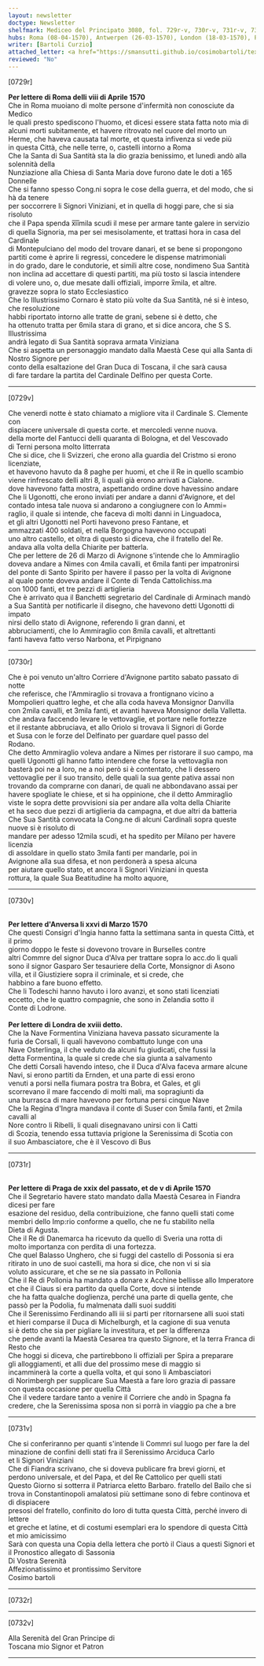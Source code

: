 ```yaml
---
layout: newsletter
doctype: Newsletter
shelfmark: Mediceo del Principato 3080, fol. 729r-v, 730r-v, 731r-v, 732r-v
hubs: Roma (08-04-1570), Antwerpen (26-03-1570), London (18-03-1570), Praha (29-03-1570), Praha (05-04-1570)
writer: [Bartoli Curzio]
attached_letter: <a href="https://smansutti.github.io/cosimobartoli/texts/2979_142/">2979_142</a>
reviewed: "No"
---
```


[0729r]  
  
  
<strong>Per lettere di Roma delli viii di Aprile 1570</strong>  
Che in Roma muoiano di molte persone d'infermità non conosciute da Medico  
le quali presto spediscono l'huomo, et dicesi essere stata fatta noto mia di  
alcuni morti subitamente, et havere ritrovato nel cuore del morto un  
Herme, che haveva causata tal morte, et questa infivenza si vede più  
in questa Città, che nelle terre, o, castelli intorno a Roma  
Che la Santa di Sua Santità sta la dio grazia benissimo, et lunedì andò alla solennità della  
Nunziazione alla Chiesa di Santa Maria dove furono date le doti a 165  
Donnelle  
Che si fanno spesso Cong.ni sopra le cose della guerra, et del modo, che si hà da tenere  
per soccorrere li Signori Viniziani, et in quella di hoggi pare, che si sia risoluto  
che il Papa spenda x̅i̅i̅mila scudi il mese per armare tante galere in servizio  
di quella Signoria, ma per sei mesisolamente, et trattasi hora in casa del Cardinale  
di Montepulciano del modo del trovare danari, et se bene si propongono  
partiti come è aprire li regressi, concedere le dispense matrimoniali  
in do grado, dare le condutorie, et simili altre cose, nondimeno Sua Santità  
non inclina ad accettare di questi partiti, ma più tosto si lascia intendere  
di volere uno, o, due mesate dalli offiziali, imporre x̅mila, et altre.  
gravezze sopra lo stato Ecclesiastico  
Che lo Illustrissimo Cornaro è stato più volte da Sua Santità, né si è inteso, che resoluzione  
habbi riportato intorno alle tratte de grani, sebene si è detto, che  
ha ottenuto tratta per 6mila stara di grano, et si dice ancora, che S S. Illustrissima  
andrà legato di Sua Santità soprava armata Viniziana  
Che si aspetta un personaggio mandato dalla Maestà Cese qui alla Santa di Nostro Signore per  
conto della esaltazione del Gran Duca di Toscana, il che sarà causa  
di fare tardare la partita del Cardinale Delfino per questa Corte.  
  
---  

[0729v]  
  
  
Che venerdi notte è stato chiamato a migliore vita il Cardinale S. Clemente con  
dispiacere universale di questa corte. et mercoledi venne nuova.  
della morte del Fantucci delli quaranta di Bologna, et del Vescovado  
di Terni persona molto litterrata  
Che si dice, che li Svizzeri, che erono alla guardia del Cristmo si erono licenziate,  
et havevono havuto da 8 paghe per huomi, et che il Re in quello scambio  
viene rinfrescato delli altri 8, li quali già erono arrivati a Cialone.  
dove havevono fatta mostra, aspettando ordine dove havessino andare  
Che li Ugonotti, che erono inviati per andare a danni d'Avignore, et del  
contado intesa tale nuova si andarono a congiugnere con lo Ammi=  
raglio, il quale si intende, che faceva di molti danni in Linguadoca,  
et gli altri Ugonotti nel Porti havevono preso Fantane, et  
ammazzati 400 soldati, et nella Borgogna havevono occupati  
uno altro castello, et oltra di questo si diceva, che il fratello del Re.  
andava alla volta della Chiarite per batterla.  
Che per lettere de 26 di Marzo di Avignone s'intende che lo Ammiraglio  
doveva andare a Nimes con 4mila cavalli, et 6mila fanti per impatronirsi  
del ponte di Santo Spirito per havere il passo per la volta di Avignone  
al quale ponte doveva andare il Conte di Tenda Cattolichiss.ma  
con 1000 fanti, et tre pezzi di artiglieria  
Che è arrivato qua il Banchetti segretario del Cardinale di Arminach mandò  
a Sua Santità per notificarle il disegno, che havevono detti Ugonotti di impato  
nirsi dello stato di Avignone, referendo li gran danni, et  
abbruciamenti, che lo Ammiraglio con 8mila cavalli, et altrettanti  
fanti haveva fatto verso Narbona, et Pirpignano  
  
---  

[0730r]  
  
  
Che è poi venuto un'altro Corriere d'Avignone partito sabato passato di notte  
che referisce, che l'Ammiraglio si trovava a frontignano vicino a  
Mompolieri quattro leghe, et che alla coda haveva Monsignor Danvilla  
con 2mila cavalli, et 3mila fanti, et avanti haveva Monsignor della Valletta.  
che andava faccendo levare le vettovaglie, et portare nelle fortezze  
et il restante abbruciava, et allo Oriolo si trovava li Signori di Gorde  
et Susa con le forze del Delfinato per guardare quel passo del  
Rodano.  
Che detto Ammiraglio voleva andare a Nimes per ristorare il suo campo, ma  
quelli Ugonotti gli hanno fatto intendere che forse la vettovaglia non  
basterà poi ne a loro, ne a noi però si è contentato, che li dessero  
vettovaglie per il suo transito, delle quali la sua gente pativa assai non  
trovando da comprarne con danari, de quali ne abbondavano assai per  
havere spogliate le chiese, et si ha oppinione, che il detto Ammiraglio  
viste le sopra dette provvisioni sia per andare alla volta della Chiarite  
et ha seco due pezzi di artiglieria da campagna, et due altri da batteria  
Che Sua Santità convocata la Cong.ne di alcuni Cardinali sopra queste nuove si è risoluto di  
mandare per adesso 12mila scudi, et ha spedito per Milano per havere licenzia  
di assoldare in quello stato 3mila fanti per mandarle, poi in  
Avignone alla sua difesa, et non perdonerà a spesa alcuna  
per aiutare quello stato, et ancora li Signori Viniziani in questa  
rottura, la quale Sua Beatitudine ha molto aquore,  
  
---  

[0730v]  
  
  
<br/><strong>Per lettere d'Anversa li xxvi di Marzo 1570</strong>  
Che questi Consigri d'Ingia hanno fatta la settimana santa in questa Città, et il primo  
giorno doppo le feste si dovevono trovare in Burselles contre  
altri Commre del signor Duca d'Alva per trattare sopra lo acc.do li quali  
sono il signor Gasparo Ser tesauriere della Corte, Monsignor di Asono  
villa, et il Giustiziere sopra il criminale, et si crede, che  
habbino a fare buono effetto.  
Che li Todeschi hanno havuto i loro avanzi, et sono stati licenziati  
eccetto, che le quattro compagnie, che sono in Zelandia sotto il  
Conte di Lodrone.  
<br/><strong>Per lettere di Londra de xviii detto.</strong>  
Che la Nave Formentina Viniziana haveva passato sicuramente la  
furia de Corsali, li quali havevono combattuto lunge con una  
Nave Osterlinga, il che veduto da alcuni fu giudicati, che fussi la  
detta Formentina, la quale si crede che sia giunta a salvamento  
Che detti Corsali havendo inteso, che il Duca d'Alva faceva armare alcune  
Navi, si erono partiti da Ernden, et una parte di essi erono  
venuti a porsi nella fiumara postra tra Bobra, et Gales, et gli  
scorrevano il mare faccendo di molti mali, ma sopragiunti da  
una burrasca di mare havevono per fortuna persi cinque Nave  
Che la Regina d'Ingra mandava il conte di Suser con 5mila fanti, et 2mila cavalli al  
Nore contro li Ribelli, li quali disegnavano unirsi con li Catti  
di Scozia, tenendo essa tuttavia prigione la Serenissima di Scotia con  
il suo Ambasciatore, che è il Vescovo di Bus  
  
---  

[0731r]  
  
  
<br/><strong>Per lettere di Praga de xxix del passato, et de v di Aprile 1570</strong>  
Che il Segretario havere stato mandato dalla Maestà Cesarea in Fiandra dicesi per fare  
esazione del residuo, della contribuizione, che fanno quelli stati come  
membri dello Imp:rio conforme a quello, che ne fu stabilito nella  
Dieta di Agusta.  
Che il Re di Danemarca ha ricevuto da quello di Sveria una rotta di  
molto importanza con perdita di una fortezza.  
Che quel Balasso Unghero, che si fuggi del castello di Possonia si era  
ritirato in uno de suoi castelli, ma hora si dice, che non vi si sia  
voluto assicurare, et che se ne sia passato in Pollonia  
Che il Re di Pollonia ha mandato a donare x Acchine bellisse allo Imperatore  
et che il Ciaus si era partito da quella Corte, dove si intende  
che ha fatta qualche doglienza, perché una parte di quella gente, che  
passò per la Podolia, fu malmenata dalli suoi sudditi  
Che il Serenissimo Ferdinando alli iii si parti per ritornarsene alli suoi stati  
et hieri comparse il Duca di Michelburgh, et la cagione di sua venuta  
si è detto che sia per pigliare la investitura, et per la differenza  
che pende avanti la Maestà Cesarea tra questo Signore, et la terra Franca di  
Resto che  
Che hoggi si diceva, che partirebbono li offiziali per Spira a preparare  
gli alloggiamenti, et alli due del prossimo mese di maggio si  
incamminerà la corte a quella volta, et qui sono li Ambasciatori  
di Norimbergh per supplicare Sua Maestà a fare loro grazia di passare  
con questa occasione per quella Città  
Che il vedere tardare tanto a venire il Corriere che andò in Spagna fa  
credere, che la Serenissima sposa non si porrà in viaggio pa che a bre  
  
---  

[0731v]  
  
  
Che si conferiranno per quanti s'intende li Commri sul luogo per fare la del  
minazione de confini delli stati fra il Serenissimo Arciduca Carlo  
et li Signori Viniziani  
Che di Fiandra scrivano, che si doveva publicare fra brevi giorni, et  
perdono universale, et del Papa, et del Re Cattolico per quelli stati  
Questo Giorno si sotterra il Patriarca eletto Barbaro. fratello del Bailo che si  
trova in Constantinopoli amalatosi più settimane sono di febre continova et di dispiacere  
presosi del fratello, confinito do loro di tutta questa Città, perché invero di lettere  
et greche et latine, et di costumi esemplari era lo spendore di questa Città  
et mio amicissimo  
Sarà con questa una Copia della lettera che portò il Ciaus a questi Signori et  
il Pronostico allegato di Sassonia  
Di Vostra Serenità  
Affezionatissimo et prontissimo Servitore  
Cosimo bartoli  
  
---  

[0732r]  
  
  
  
---  

[0732v]  
  
  
Alla Serenità del Gran Principe di  
Toscana mio Signor et Patron  
  
---  

